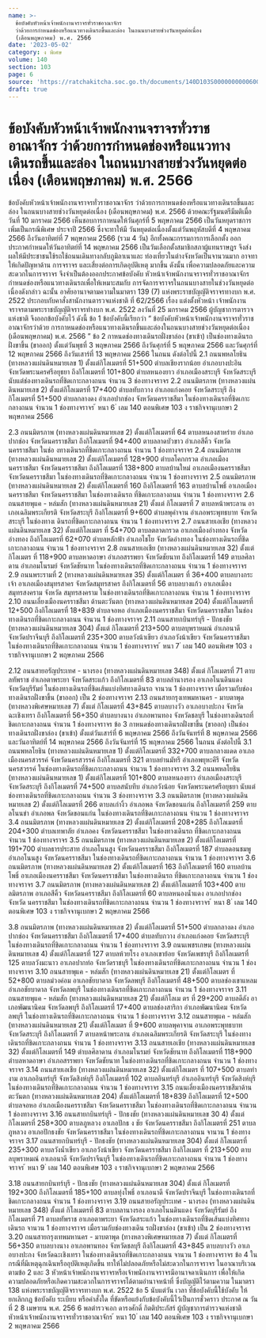 ```yaml
---
name: >-
  ข้อบังคับหัวหน้าเจ้าพนักงานจราจรทั่วราชอาณาจักร
  ว่าด้วยการกำหนดช่องหรือแนวทางเดินรถขึ้นและล่อง ในถนนบางสายช่วงวันหยุดต่อเนื่อง
  (เดือนพฤษภาคม) พ.ศ. 2566
date: '2023-05-02'
category: ง พิเศษ
volume: 140
section: 103
page: 6
source: 'https://ratchakitcha.soc.go.th/documents/140D103S0000000000600.pdf'
draft: true
---
```


# ข้อบังคับหัวหน้าเจ้าพนักงานจราจรทั่วราชอาณาจักร ว่าด้วยการกำหนดช่องหรือแนวทางเดินรถขึ้นและล่อง ในถนนบางสายช่วงวันหยุดต่อเนื่อง (เดือนพฤษภาคม) พ.ศ. 2566

ข้อบังคับหัวหน้าเจ้าพนักงานจราจรทั่วราชอาณาจักร ว่าด้วยการกาหนดช่องหรือแนวทางเดินรถขึ้นและล่อง ในถนนบางสายช่วงวันหยุดต่อเนื่อง (เดือนพฤษภาคม) พ.ศ. 2566 ด้วยคณะรัฐมนตรีมีมติเมื่อวันที่ 10 มกราคม 2566 เห็นชอบการกาหนดให้วันศุกร์ที่ 5 พฤษภาคม 2566 เป็นวันหยุดราชการเพิ่มเป็นกรณีพิเศษ ประจาปี 2566 ซึ่งจะทาให้มี วันหยุดต่อเนื่องตั้งแต่วันพฤหัสบดีที่ 4 พฤษภาคม 2566 ถึงวันอาทิตย์ที่ 7 พฤษภาคม 2566 (รวม 4 วัน) อีกทั้งคณะกรรมการการเลือกตั้ง ออกประกาศกำหนดให้วันอาทิตย์ที่ 14 พฤษภาคม 2566 เป็นวันเลือกตั้งสมาชิกสภาผู้แทนราษฎร จึงส่งผลให้มีประชาชนใช้รถใช้ถนนเดินทางกลับภูมิลาเนาและ ท่องเที่ยวในต่างจังหวัดเป็นจานวนมาก อาจทาให้เกิดปัญหาด้าน การจราจร และเสี่ยงต่อการเกิดอุบัติเหตุ มากขึ้น ดังนั้น เพื่อความปลอดภัยและความสะดวกในการจราจร จึงจำเป็นต้องออกประกาศข้อบังคับ หัวหน้าเจ้าพนักงานจราจรทั่วราชอาณาจักร กำหนดช่องหรือแนวทางเดินรถเพื่อให้เหมาะสมกับ การจัดการจราจรในถนนบางสายในช่วงวันหยุดต่อเนื่องดังกล่าว ฉะนั้น อาศัยอานาจตามความในมาตรา 139 (7) แห่งพระราชบัญญัติจราจรทางบก พ.ศ. 2522 ประกอบกับคาสั่งสานักงานตารวจแห่งชาติ ที่ 62/2566 เรื่อง แต่งตั้งหัวหน้า เจ้าพนักงานจราจรตามพระราชบัญญัติจราจรทำงบก พ.ศ. 2522 ลงวันที่ 25 มกราคม 2566 ผู้บัญชาการตารวจแห่งชาติ จึงออกข้อบังคับไว้ ดังนี้ ข้อ 1 ข้อบังคับนี้เรียกว่า “ ข้อบังคับหัวหน้าเจ้าพนักงานจราจรทั่วราชอาณาจักรว่าด้วย การกาหนดช่องหรือแนวทางเดินรถขึ้นและล่องในถนนบางสายช่วงวันหยุดต่อเนื่อง (เดือนพฤษภาคม) พ.ศ. 2566 ” ข้อ 2 กาหนดช่องทางเดินรถฝั่งขาล่อง (ขาเข้า) เป็นช่องทางเดินรถฝั่งขาขึ้น (ขาออก) ตั้งแต่วันพุธที่ 3 พฤษภาคม 2566 ถึงวันศุกร์ที่ 5 พฤษภาคม 2566 และวันศุกร์ที่ 12 พฤษภาคม 2566 ถึงวันเสาร์ที่ 13 พฤษภาคม 2566 ในถนน ดังต่อไปนี้ 2.1 ถนนพหลโยธิน (ทางหลวงแผ่นดินหมายเลข 1) ตั้งแต่กิโลเมตรที่ 51+500 ตำบลเชียงรากน้อย อำเภอบางปะอิน จังหวัดพระนครศรีอยุธยา ถึงกิโลเมตรที่ 101+800 ตำบลหนองยาว อำเภอเมืองสระบุรี จังหวัดสระบุรี นับแต่ช่องทางเดินรถที่ชิดเกาะกลางถนน จำนวน 3 ช่องทางจราจร 2.2 ถนนมิตรภาพ (ทางหลวงแผ่นดินหมายเลข 2) ตั้งแต่กิโลเมตรที่ 17+400 ตำบลทับกวาง อำเภอแก่งคอย จังหวัดสระบุรี ถึงกิโลเมตรที่ 51+500 ตำบลกลางดง อำเภอปากช่อง จังหวัดนครราชสีมา ในช่องทางเดินรถที่ชิดเกาะกลางถนน จำนวน 1 ช่องทางจราจร ้ หนา 6 ่ เลม 140 ตอนพิเศษ 103 ง ราชกิจจานุเบกษา 2 พฤษภาคม 2566

2.3 ถนนมิตรภาพ (ทางหลวงแผ่นดินหมายเลข 2) ตั้งแต่กิโลเมตรที่ 64 ตาบลหนองสาหร่าย อำเภอปากช่อง จังหวัดนครราชสีมา ถึงกิโลเมตรที่ 94+400 ตาบลลาดบัวขาว อำเภอสีคิ้ว จังหวัดนครราชสีมา ในช่อ งทางเดินรถที่ชิดเกาะกลางถนน จำนวน 1 ช่องทางจราจร 2.4 ถนนมิตรภาพ (ทางหลวงแผ่นดินหมายเลข 2) ตั้งแต่กิโลเมตรที่ 128+900 ตำบลโคกกรวด อำเภอเมืองนครราชสีมา จังหวัดนครราชสีมา ถึงกิโลเมตรที่ 138+800 ตาบลบ้านใหม่ อาเภอเมืองนครราชสีมา จังหวัดนครราชสีมา ในช่องทางเดินรถที่ชิดเกาะกลางถนน จำนวน 1 ช่องทางจราจร 2.5 ถนนมิตรภาพ (ทางหลวงแผ่นดินหมายเลข 2) ตั้งแต่กิโลเมตรที่ 160 ถึงกิโลเมตรที่ 163 ตาบลบ้านโพธิ์ อาเภอเมืองนครราชสีมา จังหวัดนครราชสีมา ในช่องทางเดินรถ ที่ชิดเกาะกลางถนน จำนวน 1 ช่องทางจราจร 2.6 ถนนสายพุแค - หล่มสัก (ทางหลวงแผ่นดินหมายเลข 21) ตั้งแต่ กิโลเมตรที่ 7 ตาบลหน้าพระลาน อาเภอเฉลิมพระเกียรติ จังหวัดสระบุรี ถึงกิโลเมตรที่ 9+600 ตำบลพุคำจาน อำเภอพระพุทธบาท จังหวัดสระบุรี ในช่องทางเ ดินรถที่ชิดเกาะกลางถนน จำนวน 1 ช่องทางจราจร 2.7 ถนนสายเอเชีย (ทางหลวงแผ่นดินหมายเลข 32) ตั้งแต่กิโลเมตร ที่ 54+700 ตาบลตลาดกรวด อาเภอเมืองอ่างทอง จังหวัดอ่างทอง ถึงกิโลเมตรที่ 62+070 ตำบลหลักฟ้า อำเภอไชโย จังหวัดอ่างทอง ในช่องทางเดินรถที่ชิดเกาะกลางถนน จำนวน 1 ช่องทางจราจร 2.8 ถนนสายเอเชีย (ทางหลวงแผ่นดินหมายเลข 32) ตั้งแต่กิโลเมตร ที่ 118+900 ตาบลหาดอาษา อำเภอสรรพยา จังหวัดชัยนาท ถึงกิโลเมตรที่ 149 ตาบลศิลาดาน อำเภอมโนรมย์ จังหวัดชัยนาท ในช่องทางเดินรถที่ชิดเกาะกลางถนน จำนวน 1 ช่องทางจราจร 2.9 ถนนพระรามที่ 2 (ทางหลวงแผ่นดินหมายเลข 35) ตั้งแต่กิโลเมตร ที่ 36+400 ตาบลบางกระเจ้า อาเภอเมืองสมุทรสาคร จังหวัดสมุทรสาคร ถึงกิโลเมตรที่ 56 ตาบลบางแก้ว อาเภอเมืองสมุทรสงคราม จังหวัด สมุทรสงคราม ในช่องทางเดินรถที่ชิดเกาะกลางถนน จำนวน 1 ช่องทางจราจร 2.10 ถนนเลี่ยงเมืองนครราชสีมา ด้านตะวันตก (ทางหลวงแผ่นดินหมายเลข 204) ตั้งแต่กิโลเมตรที่ 12+500 ถึงกิโลเมตรที่ 18+839 ตำบลจอหอ อำเภอเมืองนครราชสีมา จังหวัดนครราชสีมา ในช่องทางเดินรถที่ชิดเกาะกลางถนน จำนวน 1 ช่องทางจราจร 2.11 ถนนสายกบินทร์บุรี - ปักธงชัย (ทางหลวงแผ่นดินหมายเลข 304) ตั้งแต่ กิโลเมตรที่ 213+500 ตาบลบุพราหมณ์ อำเภอนาดี จังหวัดปราจีนบุรี ถึงกิโลเมตรที่ 235+300 ตาบลวังน้าเขียว อำเภอวังน้าเขียว จังหวัดนครราชสีมา ในช่องทางเดินรถที่ชิดเกาะกลางถนน จำนวน 1 ช่องทางจราจร ้ หนา 7 ่ เลม 140 ตอนพิเศษ 103 ง ราชกิจจานุเบกษา 2 พฤษภาคม 2566

2.12 ถนนสายอรัญประเทศ - นางรอง (ทางหลวงแผ่นดินหมายเลข 348) ตั้งแต่ กิโลเมตรที่ 71 ตาบลทัพราช อำเภอตาพระยา จังหวัดสระแก้ว ถึงกิโลเมตรที่ 83 ตาบลลำนางรอง อาเภอโนนดินแดง จังหวัดบุรีรัมย์ ในช่องทางเดินรถที่ชิดเส้นแบ่งทิศทางเดินรถ จานวน 1 ช่องทางจราจร เมื่อรวมกับช่องทางเดินรถฝั่งขาขึ้น (ขาออก) เป็น 2 ช่องทางจราจร 2.13 ถนนสายกรุงเทพมหานคร - มาบตาพุด (ทางหลวงพิเศษหมายเลข 7) ตั้งแต่ กิโลเมตรที่ 43+845 ตาบลบางวัว อาเภอบางปะกง จังหวัดฉะเชิงเทรา ถึงกิโลเมตรที่ 56+350 ตำบลบางนาง อำเภอพานทอง จังหวัดชลบุรี ในช่องทางเดินรถที่ชิดเกาะกลางถนน จำนวน 1 ช่องทางจราจร ข้อ 3 กาหนดช่องทางเดินรถฝั่งขาขึ้น (ขาออก) เป็นช่องทางเดินรถฝั่งขาล่อง (ขาเข้า) ตั้งแต่วันเสาร์ที่ 6 พฤษภาคม 2566 ถึงวันจันทร์ที่ 8 พฤษภาคม 2566 และวันอาทิตย์ที่ 14 พฤษภาคม 2566 ถึงวันจันทร์ที่ 15 พฤษภาคม 2566 ในถนน ดังต่อไปนี้ 3.1 ถนนพหลโยธิน (ทางหลวงแผ่นดินหมายเลข 1) ตั้งแต่กิโลเมตรที่ 332+700 ตาบลกลางแดด อาเภอเมืองนครสวรรค์ จังหวัดนครสวรรค์ ถึงกิโลเมตรที่ 321 ตาบลย่านมัทรี อำเภอพยุหะคีรี จังหวัดนครสวรรค์ ในช่องทางเดินรถที่ชิดเกาะกลางถนน จำนวน 1 ช่องทางจราจร 3.2 ถนนพหลโยธิน (ทางหลวงแผ่นดินหมายเลข 1) ตั้งแต่กิโลเมตรที่ 101+800 ตาบลหนองยาว อำเภอเมืองสระบุรี จังหวัดสระบุรี ถึงกิโลเมตรที่ 74+500 ตาบลสนับทึบ อำเภอวังน้อย จังหวัดพระนครศรีอยุธยา นับแต่ช่องทางเดินรถที่ชิดเกาะกลางถนน จำนวน 3 ช่องทางจราจร 3.3 ถนนมิตรภาพ (ทางหลวงแผ่นดินหมายเลข 2) ตั้งแต่กิโลเมตรที่ 266 ตาบลเก่างิ้ว อำเภอพล จังหวัดขอนแก่น ถึงกิโลเมตรที่ 259 ตาบลโนนข่า อำเภอพล จังหวัดขอนแก่น ในช่องทางเดินรถที่ชิดเกาะกลางถนน จำนวน 1 ช่องทางจราจร 3.4 ถนนมิตรภาพ (ทางหลวงแผ่นดินหมายเลข 2) ตั้งแต่กิโลเมตรที่ 208+285 ถึงกิโลเมตรที่ 204+300 ตำบลเทพาลัย อำเภอคง จังหวัดนครราชสีมา ในช่องทางเดินรถ ที่ชิดเกาะกลางถนน จำนวน 1 ช่องทางจราจร 3.5 ถนนมิตรภาพ (ทางหลวงแผ่นดินหมายเลข 2) ตั้งแต่กิโลเมตรที่ 191+700 ตำบลธารประสาท อำเภอโนนสูง จังหวัดนครราชสีมา ถึงกิโลเมตรที่ 187 ตำบลดอนชมพู อำเภอโนนสูง จังหวัดนครราชสีมา ในช่องทางเดินรถที่ชิดเกาะกลางถนน จำนวน 1 ช่องทางจราจร 3.6 ถนนมิตรภาพ (ทางหลวงแผ่นดินหมายเลข 2) ตั้งแต่กิโลเมตรที่ 163 ถึงกิโลเมตรที่ 160 ตาบลบ้านโพธิ์ อาเภอเมืองนครราชสีมา จังหวัดนครราชสีมา ในช่องทางเดินรถ ที่ชิดเกาะกลางถนน จำนวน 1 ช่องทางจราจร 3.7 ถนนมิตรภาพ (ทางหลวงแผ่นดินหมายเลข 2) ตั้งแต่กิโลเมตรที่ 103+400 ตาบลมิตรภาพ อาเภอสีคิ้ว จังหวัดนครราชสีมา ถึงกิโลเมตรที่ 60 ตาบลหนองน้ำแดง อาเภอปากช่อง จังหวัด นครราชสีมา ในช่องทางเดินรถที่ชิดเกาะกลางถนน จำนวน 1 ช่องทางจราจร ้ หนา 8 ่ เลม 140 ตอนพิเศษ 103 ง ราชกิจจานุเบกษา 2 พฤษภาคม 2566

3.8 ถนนมิตรภาพ (ทางหลวงแผ่นดินหมายเลข 2) ตั้งแต่กิโลเมตรที่ 51+500 ตำบลกลางดง อำเภอปากช่อง จังหวัดนครราชสีมา ถึงกิโลเมตรที่ 17+400 ตำบลทับกวาง อำเภอแก่งคอย จังหวัดสระบุรี ในช่องทางเดินรถที่ชิดเกาะกลางถนน จำนวน 1 ช่องทางจราจร 3.9 ถนนเพชรเกษม (ทางหลวงแผ่นดินหมายเลข 4) ตั้งแต่กิโลเมตรที่ 127 ตาบลห้วยโรง อาเภอเขาย้อย จังหวัดเพชรบุรี ถึงกิโลเมตรที่ 125 ตาบลวังมะนาว อาเภอปากท่อ จังหวัดราชบุรี ในช่องทางเดินรถที่ชิดเกาะกลางถนน จำนวน 1 ช่องทางจราจร 3.10 ถนนสายพุแค - หล่มสัก (ทางหลวงแผ่นดินหมายเลข 21) ตั้งแต่กิโลเมตร ที่ 52+800 ตาบลม่วงค่อม อาเภอชัยบาดาล จังหวัดลพบุรี ถึงกิโลเมตรที่ 48+500 ตาบลช่องเขาแหลม อำเภอชัยบาดาล จังหวัดลพบุรี ในช่องทางเดินรถที่ชิดเกาะกลางถนน จำนวน 1 ช่องทางจราจร 3.11 ถนนสายพุแค - หล่มสัก (ทางหลวงแผ่นดินหมายเลข 21) ตั้งแต่กิโลเม ตร ที่ 29+200 ตาบลดีลัง อาเภอพัฒนานิคม จังหวัดลพบุรี ถึงกิโลเมตรที่ 17+400 ตาบลช่องสาริกา อำเภอพัฒนานิคม จังหวัดลพบุรี ในช่องทางเดินรถที่ชิดเกาะกลางถนน จำนวน 1 ช่องทางจราจร 3.12 ถนนสายพุแค - หล่มสัก (ทางหลวงแผ่นดินหมายเลข 21) ตั้งแต่กิโลเมตร ที่ 9+600 ตาบลพุคาจาน อาเภอพระพุทธบาท จังหวัดสระบุรี ถึงกิโลเมตรที่ 7 ตาบลหน้าพระลาน อำเภอเฉลิมพระเกียรติ จังหวัดสระบุรี ในช่องทางเดินรถที่ชิดเกาะกลางถนน จำนวน 1 ช่องทางจราจร 3.13 ถนนสายเอเชีย (ทางหลวงแผ่นดินหมายเลข 32) ตั้งแต่กิโลเมตรที่ 149 ตำบลศิลาดาน อำเภอมโนรมย์ จังหวัดชัยนาท ถึงกิโลเมตรที่ 118+900 ตำบลหาดอาษา อำเภอสรรพยา จังหวัดชัยนาท ในช่องทางเดินรถที่ชิดเกาะกลางถนน จำนวน 1 ช่องทางจราจร 3.14 ถนนสายเอเชีย (ทางหลวงแผ่นดินหมายเลข 32) ตั้งแต่กิโลเมตร ที่ 107+500 ตาบลท่างาม อาเภออินทร์บุรี จังหวัดสิงห์บุรี ถึงกิโลเมตรที่ 102 ตาบลอินทร์บุรี อำเภออินทร์บุรี จังหวัดสิงห์บุรี ในช่องทางเดินรถที่ชิดเกาะกลางถนน จำนวน 1 ช่องทางจราจร 3.15 ถนนเลี่ยงเมืองนครราชสีมาด้านตะวันตก (ทางหลวงแผ่นดินหมายเลข 204) ตั้งแต่กิโลเมตรที่ 18+839 ถึงกิโลเมตรที่ 12+500 ตำบลจอหอ อำเภอเมืองนครราชสีมา จังหวัดนครราชสีมา ในช่องทางเดินรถที่ชิดเกาะกลางถนน จำนวน 1 ช่องทางจราจร 3.16 ถนนสายกบินทร์บุรี - ปักธงชัย (ทางหลวงแผ่นดินหมายเลข 30 4) ตั้งแต่ กิโลเมตรที่ 258+300 ตาบลภูหลวง อาเภอปักธ ง ชัย จังหวัดนครราชสีมา ถึงกิโลเมตรที่ 251 ตาบลภูหลวง อาเภอปักธงชัย จังหวัดนครราชสีมา ในช่องทางเดินรถที่ชิดเกาะกลางถนน จานวน 1 ช่องทางจราจร 3.17 ถนนสายกบินทร์บุรี - ปักธงชัย (ทางหลวงแผ่นดินหมายเลข 304) ตั้งแต่ กิโลเมตรที่ 235+300 ตาบลวังน้ำเขียว อาเภอวังน้าเขียว จังหวัดนครราชสีมา ถึงกิโลเมตร ที่ 213+500 ตาบลบุพราหมณ์ อาเภอนาดี จังหวัดปราจีนบุรี ในช่องทางเดินรถที่ชิดเกาะกลางถนน จำนวน 1 ช่องทางจราจร ้ หนา 9 ่ เลม 140 ตอนพิเศษ 103 ง ราชกิจจานุเบกษา 2 พฤษภาคม 2566

3.18 ถนนสายกบินทร์บุรี - ปักธงชัย (ทางหลวงแผ่นดินหมายเลข 304) ตั้งแต่ กิโลเมตรที่ 192+300 ถึงกิโลเมตรที่ 185+100 ตาบลทุ่งโพธิ์ อาเภอนาดี จังหวัดปราจีนบุรี ในช่องทางเดินรถที่ชิดเกาะกลางถนน จำนวน 1 ช่องทางจราจร 3.19 ถนนสายอรัญประเทศ - นางรอง (ทางหลวงแผ่นดินหมายเลข 348) ตั้งแต่ กิโลเมตรที่ 83 ตาบลลานางรอง อาเภอโนนดินแดง จังหวัดบุรีรัมย์ ถึงกิโลเมตรที่ 71 ตาบลทัพราช อาเภอตาพระยา จังหวัดสระแก้ว ในช่องทางเดินรถที่ชิดเส้นแบ่งทิศทางเดินรถ จานวน 1 ช่องทางจราจร เมื่อรวมกับช่องทางเดิน รถฝั่งขาล่อง (ขาเข้า) เป็น 2 ช่องทางจราจร 3.20 ถนนสายกรุงเทพมหานคร - มาบตาพุด (ทางหลวงพิเศษหมายเลข 7) ตั้งแต่ กิโลเมตรที่ 56+350 ตาบลบางนาง อาเภอพานทอง จังหวัดชลบุรี ถึงกิโลเมตรที่ 43+845 ตาบลบางวัว อาเภอบางปะกง จังหวัดฉะเชิงเทรา ในช่องทางเดินรถที่ชิดเกาะกลางถนน จานวน 1 ช่องทางจราจร ข้อ 4 ในกรณีที่มีเหตุฉุกเฉินหรืออุบัติเหตุเกิดขึ้น ทาให้ไม่ปลอดภัยหรือไม่สะดวกในการจราจร ในอาณาบริเวณตามข้อ 2 และ 3 หัวหน้าเจ้าพนักงานจราจรหรือเจ้าพนักงานจราจรมีอานาจดาเนินการ เพื่อให้เกิดความปลอดภัยหรือเกิดความสะดวกในการจราจรได้ตามอำนาจหน้าที่ ซึ่งบัญญัติไว้ตามความ ในมาตรา 138 แห่งพระราชบัญญัติจราจรทางบก พ.ศ. 2522 ข้อ 5 นับแต่วัน เวลา ที่ข้อบังคับนี้ใช้บังคับ ให้ยกเลิกกฎ ข้อบังคับ ระเบียบ หรือคำสั่งใด ที่ขัดหรือแย้งกับข้อบังคับนี้ไว้เป็นการชั่วคราว ประกาศ ณ วันที่ 2 8 เมษายน พ.ศ. 256 6 พลตำรวจเอก ดารงศักดิ์ กิตติประภัสร์ ผู้บัญชาการตำรวจแห่งชาติ หัวหน้าเจ้าพนักงานจราจรทั่วราชอาณาจักร ้ หนา 10 ่ เลม 140 ตอนพิเศษ 103 ง ราชกิจจานุเบกษา 2 พฤษภาคม 2566
